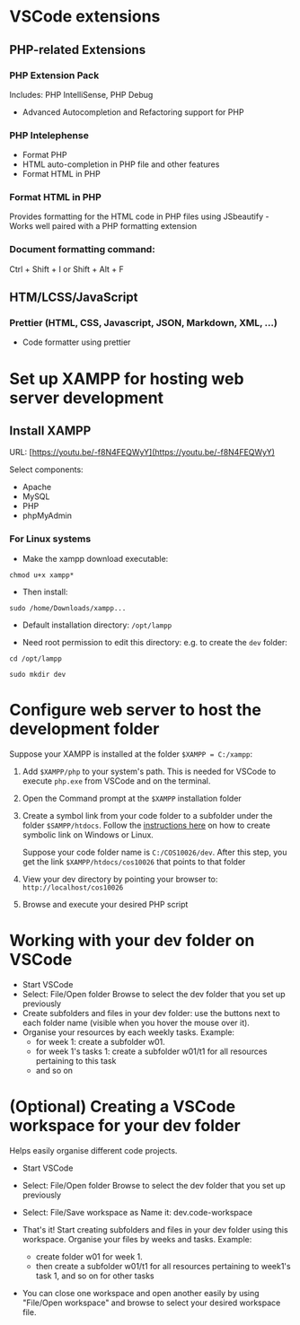 # VSCode extensions
## PHP-related Extensions
### PHP Extension Pack
Includes: PHP IntelliSense, PHP Debug
- Advanced Autocompletion and Refactoring support for PHP

### PHP Intelephense
- Format PHP
- HTML auto-completion in PHP file and other features
- Format HTML in PHP

### Format HTML in PHP
Provides formatting for the HTML code in PHP files using JSbeautify - Works well paired with a PHP formatting extension

### Document formatting command: 
Ctrl + Shift + I or Shift + Alt + F

## HTM/LCSS/JavaScript
### Prettier (HTML, CSS, Javascript, JSON, Markdown, XML, ...)
- Code formatter using prettier 

# Set up XAMPP for hosting web server development

## Install XAMPP

URL: [https://youtu.be/-f8N4FEQWyY](https://youtu.be/-f8N4FEQWyY)

Select components:
- Apache
- MySQL
- PHP
- phpMyAdmin

### For Linux systems

- Make the xampp download executable:

```
chmod u+x xampp*
```

- Then install: 

```
sudo /home/Downloads/xampp...
```

- Default installation directory: `/opt/lampp`

- Need root permission to edit this directory:
e.g. to create the `dev` folder:

```
cd /opt/lampp

sudo mkdir dev
```

# Configure web server to host the development folder

Suppose your XAMPP is installed at the folder `$XAMPP = C:/xampp`:

1. Add `$XAMPP/php` to your system's path. This is needed for VSCode to execute `php.exe` from VSCode and on the terminal.
2. Open the Command prompt at the `$XAMPP` installation folder
3. Create a symbol link from your code folder to a subfolder under the folder `$SAMPP/htdocs`. Follow the [instructions here](https://www.howtogeek.com/16226/complete-guide-to-symbolic-links-symlinks-on-windows-or-linux/) on how to create symbolic link on Windows or Linux. 
   
   Suppose your code folder name is `C:/COS10026/dev`. After this step, you get the link `$XAMPP/htdocs/cos10026` that points to that folder
4. View your dev directory by pointing your browser to: `http://localhost/cos10026`
5. Browse and execute your desired PHP script

# Working with your dev folder on VSCode
- Start VSCode
- Select: File/Open folder
  Browse to select the dev folder that you set up previously
- Create subfolders and files in your dev folder: use the buttons next to each folder name (visible when you hover the mouse over it).
- Organise your resources by each weekly tasks.
Example: 
  - for week 1: create a subfolder w01. 
  - for week 1's tasks 1: create a subfolder w01/t1 for all resources pertaining to this task
  - and so on

# (Optional) Creating a VSCode workspace for your dev folder
Helps easily organise different code projects.

- Start VSCode
- Select: File/Open folder
  Browse to select the dev folder that you set up previously
- Select: File/Save workspace as
  Name it: dev.code-workspace
- That's it! Start creating subfolders and files in your dev folder using this workspace. Organise your files by weeks and tasks.
Example: 
  - create folder w01 for week 1. 
  - then create a subfolder w01/t1 for all resources pertaining to week1's task 1, and so on for other tasks

- You can close one workspace and open another easily by using "File/Open workspace" and browse to select your desired workspace file.

